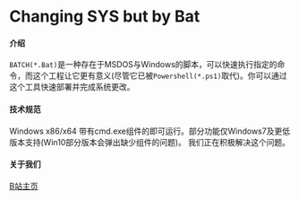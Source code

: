 # Changing SYS but by Bat
#### 介绍
`BATCH(*.Bat)`是一种存在于MSDOS与Windows的脚本，可以快速执行指定的命令，而这个工程让它更有意义(尽管它已被`Powershell(*.ps1)`取代)。你可以通过这个工具快速部署并完成系统更改。
#### 技术规范
Windows x86/x64 带有cmd.exe组件的即可运行。部分功能仅Windows7及更低版本支持(Win10部分版本会弹出缺少组件的问题)。
我们正在积极解决这个问题。
#### 关于我们
[B站主页](https://space.bilibili.com/1987247870)